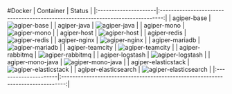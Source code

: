 #Docker
| Container            | Status                                                                          |
|:---------------------|:-------------------------------------------------------------------------------:|
| agiper-base          | ![agiper-base](https://quay.io/repository/agiper/base/status)                   |
| agiper-java          | ![agiper-java](https://quay.io/repository/agiper/java/status)                   |
| agiper-mono          | ![agiper-mono](https://quay.io/repository/agiper/mono/status)                   |
| agiper-host          | ![agiper-host](https://quay.io/repository/agiper/host/status)                   |
| agiper-redis         | ![agiper-redis](https://quay.io/repository/agiper/redis/status)                 |
| agiper-nginx         | ![agiper-nginx](https://quay.io/repository/agiper/nginx/status)                 |
| agiper-mariadb       | ![agiper-mariadb](https://quay.io/repository/agiper/mariadb/status)             |
| agiper-teamcity      | ![agiper-teamcity](https://quay.io/repository/agiper/teamcity/status)           |
| agiper-rabbitmq      | ![agiper-rabbitmq](https://quay.io/repository/agiper/rabbitmq/status)           |
| agiper-logstash      | ![agiper-logstash](https://quay.io/repository/agiper/logstash/status)           |
| agiper-mono-java     | ![agiper-mono-java](https://quay.io/repository/agiper/mono-java/status)         |
| agiper-elasticstack  | ![agiper-elasticstack](https://quay.io/repository/agiper/elasticstack/status)   |
| agiper-elasticsearch | ![agiper-elasticsearch](https://quay.io/repository/agiper/elasticsearch/status) |
|:---------------------|:-------------------------------------------------------------------------------:|
